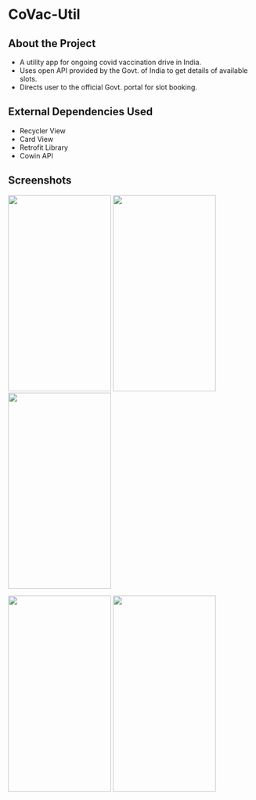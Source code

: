 # CoVac-Util


## About the Project

* A utility app for ongoing covid vaccination drive in India.
* Uses open API provided by the Govt. of India to get details of available slots.
* Directs user to the official Govt. portal for slot booking.

## External Dependencies Used

* Recycler View
* Card View
* Retrofit Library
* Cowin API

## Screenshots

<img src="https://user-images.githubusercontent.com/55145996/133661627-9d611a07-b5c1-4ca5-a54d-6970bddf2e0a.png" width="210" height="400">   <img src="https://user-images.githubusercontent.com/55145996/133661741-dec970c3-3a52-4d30-a454-a2f6000c2282.png" width="210" height="400">   <img src="https://user-images.githubusercontent.com/55145996/133661763-3c335db1-c376-4423-9de7-7d2b85383a7d.png" width="210" height="400">

<img src="https://user-images.githubusercontent.com/55145996/133661803-d7cd662a-814a-4ca4-88d4-9dbaa0c2892e.png" width="210" height="400">   <img src="https://user-images.githubusercontent.com/55145996/133661827-1769ad8f-d901-471b-be19-8ab25684f74a.png" width="210" height="400">
